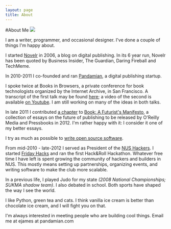 ```yaml
---
layout: page
title: About 
---
```


#About Me
<img src='http://farm5.staticflickr.com/4143/4862571035_e28fa263c3_z.jpg'/>

I am a writer, programmer, and occasional designer. I've done a couple of things I'm happy about.

I started [Novelr](http://www.novelr.com) in 2006, a blog on digital publishing. In its 6 year run, Novelr has been quoted by Business Insider, The Guardian, Daring Fireball and TechMeme. 

In 2010-2011 I co-founded and ran [Pandamian](http://pandamian.com), a digital publishing startup.

I spoke twice at Books in Browsers, a private conference for book technologists organized by the Internet Archive, in San Francisco. A transcript of the first talk may be found [here](http://www.novelr.com/2010/10/24/pandamian-a-publishing-support-layer); a video of the second is available [on Youtube](http://www.youtube.com/watch?v=mfsLORO7OAU). I am still working on many of the ideas in both talks.

In late 2011 I contributed [a chapter](http://book.pressbooks.com/chapter/web-literature-eli-james) to [Book: A Futurist's Manifesto](http://book.pressbooks.com/), a collection of essays on the future of publishing to be released by O'Reilly Media and Pressbooks in 2012. I'm rather happy with it: I consider it one of my better essays.

I try as much as possible to [write open source software](https://github.com/shadowsun7).

From mid-2010 - late-2012 I served as President of the [NUS Hackers](http://nushackers.org/). I started [Friday Hacks](http://nushackers.org/fridayhacks/) and ran the first Hack&Roll Hackathon. Whatever free time I have left is spent growing the community of hackers and builders in NUS. This mostly means setting up partnerships, organizing events, and writing software to make the club more scalable.

In a previous life, I played Judo for my state _(2008 National Championships; SUKMA shadow team)_. I also debated in school. Both sports have shaped the way I see the world.

I like Python, green tea and cats. I think vanilla ice cream is better than chocolate ice cream, and I will fight you on that.

I'm always interested in meeting people who are building cool things. Email me at ejames at pandamian.com

